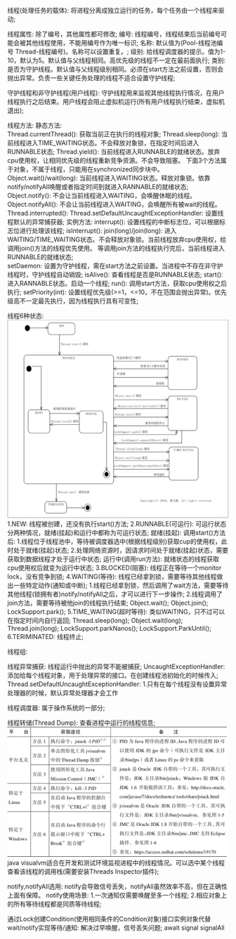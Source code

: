 线程(处理任务的载体): 将进程分离成独立运行的任务，每个任务由一个线程来驱动;

线程属性: 除了编号，其他属性都可修改;
    编号: 线程编号，线程结束后当前编号可能会被其他线程使用，不能用编号作为唯一标识;
    名称: 默认值为(Pool-线程池编号 Thread-线程编号)。名称可以设置重复。;
    级别: 给线程调度器的提示。值为1-10，默认为5。默认值与父线程相同。高优先级的线程不一定在最前面执行;
    类别: 是否为守护线程。默认值与父线程级别相同。必须在start方法之前设置，否则会抛出异常。负责一些关键任务处理的线程不适合设置守护线程;

守护线程和非守护线程(用户线程): 守护线程用来监视其他线程执行情况，在用户线程执行之后结束。用户线程会阻止虚拟机运行(所有用户线程执行结束，虚拟机退出);

线程方法:
    静态方法:   
        Thread.currentThread(): 获取当前正在执行的线程对象;
        Thread.sleep(long): 当前线程进入TIME_WAITING状态。不会释放对象锁，在指定时间后进入RUNNABLE状态;
        Thread.yield(): 当前线程进入RUNNABLE的就绪状态。放弃cpu使用权，让相同优先级的线程重新竞争资源。不会导致阻塞。
        下面3个方法属于对象，不属于线程，只能用在synchronized同步块中。
        Object.wait()/wait(long): 当前线程进入WAITING状态。释放对象锁。依靠notify/notifyAll唤醒或者指定时间到就进入RANNABLE的就绪状态;
        Object.notify(): 不会让当前线程进入WAITING，会唤醒休眠的线程。
        Object.notifyAll(): 不会让当前线程进入WAITING，会唤醒所有被wait的线程。
        Thread.interrupted(): 
        Thread.setDefaultUncaughtExceptionHandler: 设置线程默认的异常捕获器;
    实例方法:
        interrupt(): 设置线程的中断标志位，可以根据标志位进行处理该线程;
        isInterrupt(): 
        join(long)/join(long): 进入WAITING/TIME_WAITING状态。不会释放对象锁。当前线程放弃cpu使用权，给调用join()方法的线程优先使用。 
                               等调用join方法的线程执行完后，当前线程进入RUNNABLE的就绪状态;    
        setDaemon: 设置为守护线程，需在start方法之前设置。当进程中不存在非守护线程时，守护线程自动销毁;
        isAlive(): 查看线程是否是RUNNABLE状态;
        start(): 进入RANNABLE状态。启动一个线程;
        run(): 调用start方法，获取cpu使用权之后执行;
        setPriority(int): 设置线程优先级(>=1，<=10，不在范围会抛出异常)。优先级高不一定最先执行，因为线程执行具有可变性;

线程6种状态:  
    ![img.png](img.png)  
    1.NEW: 线程被创建，还没有执行start()方法;
    2.RUNNABLE(可运行): 可运行状态分两种情况，就绪(挂起)和运行中都称为可运行状态; 
        就绪(挂起):
            调用start()方法后:
            1.线程位于线程池中，等待被调度器选中(根据线程级别)获取cup的使用权，此时处于就绪(挂起)状态;
            2.处理网络资源时，因请求时间处于就绪(挂起)状态，需要获取到数据线程才处于运行中状态;
        运行中(调用run方法): 就绪状态的线程获取cpu使用权后就变为运行中状态;
    3.BLOCKED(阻塞): 线程正在等待一个monitor lock，没有竞争到锁;
    4.WAITING(等待): 线程已经拿到锁，需要等待其他线程做出一些特定动作(通知或中断);
        1.线程已经拿到锁，然后调用了wait方法，需要等待其他线程(锁拥有者)notify/notifyAll之后，才可以进行下一步操作;
        2.线程调用了join方法，需要等待被他join的线程执行结束;
        Object.wait();
        Object.join();
        LockSupport.park();
    5.TIME_WAITING(超时等待): 类似WAITING，只不过可以在指定时间内自行返回;
        Thread.sleep(long);
        Object.wait(long);
        Thread.join(long);
        LockSupport.parkNanos();
        LockSupport.ParkUntil();
    6.TERIMINATED: 线程终止;

线程组:

线程异常捕获: 线程运行中抛出的异常不能被捕获; 
    UncaughtExceptionHandler: 添加给每个线程对象，用于处理异常的接口。在创建线程池初始化的时候传入;
    Thread.setDefaultUncaughtExceptionHandler: 
        1.只有在每个线程没有设置异常处理器的时候，默认异常处理器才会工作

线程调度器: 属于操作系统的一部分;

线程转储(Thread Dump): 查看进程中运行的线程信息;    
    ![img_1.png](img_1.png)  
    java visualvm适合在开发和测试环境监视进程中的线程情况。可以选中某个线程查看该线程的调用栈(需要安装Threads Inspector插件);

notify,notifyAll选用:
    notify会导致信号丢失，notifyAll虽然效率不高，但在正确性上面有保障。
    notify使用场景:
        1.一次通知仅需要唤醒至多一个线程;
        2.相应对象上的所有等待线程都是同质等待线程;

通过Lock创建Condition(使用相同条件的Condition对象)接口实例对象代替wait/notify实现等待/通知: 解决过早唤醒，信号丢失问题;
    await
    signal
    signalAll



    
    

    
